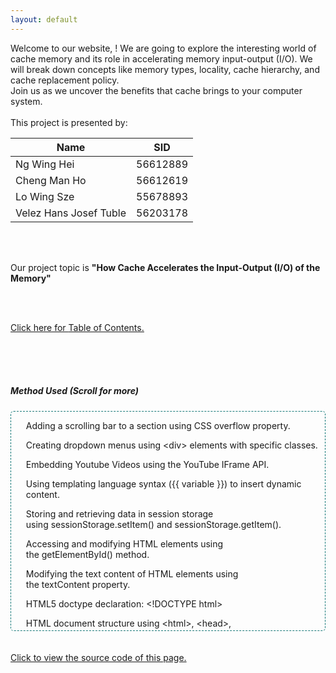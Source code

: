 ```yaml
---
layout: default
---
```

<head>
     <style>
        .scrollable {
             overflow: auto;
             height: 350px;
             border: 1px dashed #157878 ;
             text-align: left !important;
             border-radius: 5px;
        }
    </style>
    <script src="https://www.youtube.com/iframe_api"></script>
    <script>
     function greeting() {
         var firstname = prompt("What is your first name?");
         if (firstname !== null && firstname !== "") {
             firstname = firstname[0].toUpperCase() + firstname.substring(1);
             document.getElementById('message').textContent = 'Hello ' + firstname + '! Welcome to our project!';
         } else {
             greeting();
         }
         sessionStorage.setItem("firstname", firstname);
         document.getElementById('firstnamePlaceholder').textContent = firstname;
     }
     function checkvisit() {
          var firstname = sessionStorage.getItem("firstname");
          if (firstname !== null && firstname !== "") {
               document.getElementById('message').textContent = "Welcome back, " + firstname + "!";
               document.getElementById('firstnamePlaceholder').textContent = firstname;
          } else {
               greeting();
          }  
     }     
  </script>
</head>
    
<body onload='checkvisit()'>
 <div id="message"></div>

<div class="bodytext"><div class="middle">
Welcome to our website, <span id="firstnamePlaceholder"></span>! We are going to explore the interesting world of cache memory and its role in accelerating memory input-output (I/O). We will break down concepts like memory types, locality, cache hierarchy, and cache replacement policy. <br/> Join us as we uncover the benefits that cache brings to your computer system. 
<br/><br/>
</div>
     This project is presented by: <br/>
    <table>
    <thead>
      <tr>
        <th><b>Name</b></th>
        <th><b>SID</b></th>
      </tr>
    </thead>
    <tbody>
      <tr>
        <td>Ng Wing Hei</td>
        <td>56612889</td>
      </tr>
      <tr>
        <td>Cheng Man Ho</td>
        <td>56612619</td>
      </tr>
      <tr>
        <td>Lo Wing Sze</td>
        <td>55678893</td>
      </tr>
      <tr>
        <td>Velez Hans Josef Tuble</td>
        <td>56203178</td>
      </tr>
    </tbody>
 </table>

<br/><br/>

Our project topic is <b>"How Cache Accelerates the Input-Output (I/O) of the Memory"</b>

<br/><br/>
<div class="middle">
<a href="https://cs1102proj-cache.github.io/CS1102/table_of_contents.html">Click here for <u>Table of Contents.</u></a>
<br/><br/>
<div id="video"></div>
</div>

<br/><br/>

<div id="method-used">
<h5>Method Used (Scroll for more)</h5>
     <div class="scrollable">
          <ul>Adding a scrolling bar to a section using CSS overflow property.</ul>
          <ul>Creating dropdown menus using &lt;div&gt; elements with specific classes.</ul>
          <ul>Embedding Youtube Videos using the YouTube IFrame API.</ul>
          <ul>Using templating language syntax ({{ variable }}) to insert dynamic content.</ul>
          <ul>Storing and retrieving data in session storage using sessionStorage.setItem() and sessionStorage.getItem().</ul>
          <ul>Accessing and modifying HTML elements using the getElementById() method.</ul>
          <ul>Modifying the text content of HTML elements using the textContent property.</ul>
          <ul>HTML5 doctype declaration: &lt;!DOCTYPE html&gt;</ul>
          <ul>HTML document structure using &lt;html&gt;, &lt;head&gt;, and &lt;body&gt; elements.</ul>
          <ul>Metadata definition using &lt;meta&gt; elements for character encoding and viewport settings.</ul>
          <ul>Linking external resources using &lt;link&gt; elements for fonts and stylesheets.</ul>
          <ul>Customizing styles using &lt;style&gt; blocks and inline CSS.</ul>
          <ul>Creating headings using &lt;h1&gt; to &lt;h6&gt; elements.</ul>
          <ul>Inserting links using &lt;a&gt; elements with the href attribute.</ul>
          <ul>Including placeholders for dynamic content using {{ variable }} syntax.</ul>
          <ul>Defining classes for styling using class attributes.</ul>
          <ul>Wrapping content in &lt;div&gt; elements for organization and styling.</ul>
          <ul>Providing alternative text for accessibility using alt attributes.</ul>
          <ul>Including JavaScript functions using &lt;script&gt; elements.</ul>
          <ul>Including external JavaScript files using &lt;script&gt; elements with the src attribute.</ul>
          <ul>Adding semantic elements like &lt;header&gt;, &lt;main&gt;, and &lt;footer&gt; for better structure and accessibility.</ul>
          <ul>Including skip navigation links using anchor tags with id attributes.</ul>
          <ul>Including comments to document and annotate the code.</ul>
          <ul>Including images using &lt;img&gt; elements with the src, alt, height, and width attributes.</ul>
          <ul>Creating unordered and ordered lists using &lt;ul&gt; and &lt;ol&gt; elements.</ul>
          <ul>Creating list items using &lt;li&gt; elements.</ul>
          <ul>Nesting lists by placing &lt;ul&gt; or &lt;ol&gt; elements within each other.</ul>
          <ul>Including videos using &lt;iframe&gt; elements with the src attribute.</ul>
          <ul>Using semantic elements like &lt;pre&gt;, &lt;code&gt;, and &lt;hr&gt; for specific content.</ul>
          <ul>Capitalizing the first letter of a string using JavaScript string manipulation.</ul>
</div>
<br/>
<br/>
<a href="https://github.com/CS1102proj-Cache/CS1102/blob/main/index.md?plain=1">Click to view the source code of this page.</a>
<br/> <br/> </div>

<script>
  var player;
  function onYouTubeIframeAPIReady() {
    player = YT.Player('video', {
      height: 315,
      width: 560,
      videoId: 'AtLttEk27AE',
      playerVars: {
        autoplay: 1, 
        controls: 1, 
      },
    });
  }
window.onYouTubeIframeAPIReady = onYouTubeIframeAPIReady;
</script>
